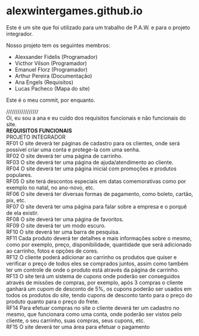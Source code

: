 # alexwintergames.github.io
Este é um site que foi utilizado para um trabalho de P.A.W. e para o projeto integrador.

Nosso projeto tem os seguintes membros:

* Alexsander Fidelis (Programador)
* Victhor Vilson (Programador)
* Emanuel Florz (Programador)
* Arthur Pereira (Documentação)
* Ana Engels (Requisitos)
* Lucas Pacheco (Mapa do site)


Este é o meu commit, por enquanto.

/////////////////
<br>
Oi, eu sou a ana e eu cuido dos requisitos funcionais e não funcionais do site.
<br>
<strong>REQUISITOS FUNCIONAIS</strong>
<br>
PROJETO INTEGRADOR
<br>
RF01 O site deverá ter páginas de cadastro para os clientes, onde será possível criar uma conta e protege-la com uma senha.
<br>
RF02 O site deverá ter uma página de carrinho.
<br>
RF03 O site deverá ter uma página de ajuda/atendimento ao cliente.
<br>
RF04 O site deverá ter uma página inicial com promoções e produtos populares.
<br>
RF05 O site terá descontos especiais em datas comemorativas como por exemplo no natal, no ano-novo, etc.
<br>
RF06 O site deverá ter diversas formas de pagamento, como boleto, cartão, pix, etc.
<br>
RF07 O site deverá ter uma página para falar sobre a empresa e o porquê de ela existir.
<br>
RF08 O site deverá ter uma página de favoritos.
<br>
RF09 O site deverá ter um modo escuro.
<br>
RF10 O site deverá ter uma barra de pesquisa.
<br>
RF11 Cada produto deverá ter detalhes e mais informações sobre o mesmo, como por exemplo, preço, disponibilidade, quantidade que será adicionado ao carrinho, fotos e opções de cores.
<br>
RF12 O cliente poderá adicionar ao carrinho os produtos que quiser e verificar o preço de todos eles se comprados juntos, assim como também ter um controle de onde o produto está através da página de carrinho.
<br>
RF13 O site terá um sistema de cupons onde poderão ser conseguidos através de missões de compras, por exemplo, após 3 compras o cliente ganhará um cupom de desconto de 5%, os cupons poderão ser usados em todos os produtos do site, tendo cupons de desconto tanto para o preço do produto quanto para o preço do frete.
<br>
RF14 Para efetuar compras no site o cliente deverá ter um cadastro no mesmo, que funcionara como uma conta, onde poderão ser vistos pelo cliente, o seu carrinho, suas compras, seus cupons, etc.
<br>
RF15 O site deverá ter uma área para efetuar o pagamento
